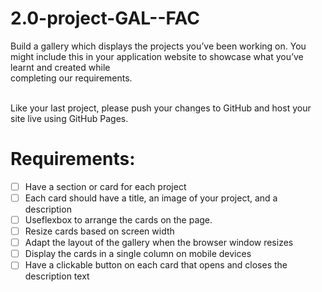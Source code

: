 # 2.0-project-GAL--FAC
Build a gallery which displays the projects you’ve been working on. You might include this in your application website to showcase what you’ve learnt and created while <br>completing our requirements.

<br>Like your last project, please push your changes to GitHub and host your site live using GitHub Pages.
# Requirements: 
- [ ] Have a section or card for each project
- [ ] Each card should have a title, an image of your project, and a description
- [ ] Useflexbox to arrange the cards on the page.
- [ ] Resize cards based on screen width
- [ ] Adapt the layout of the gallery when the browser window resizes
- [ ] Display the cards in a single column on mobile devices
- [ ] Have a clickable button on each card that opens and closes the description text
